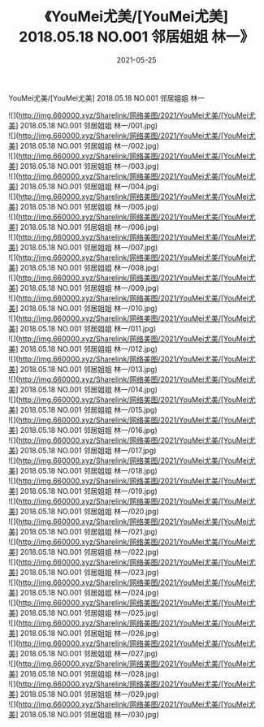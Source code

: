 ﻿---
layout: post
title:  《YouMei尤美/[YouMei尤美] 2018.05.18 NO.001 邻居姐姐 林一》
date:   2021-05-25
img: http://img.660000.xyz/Sharelink/网络美图/2021/YouMei尤美/[YouMei尤美] 2018.05.18 NO.001 邻居姐姐 林一/000.jpg
categories: [美女, 清纯, 唯美]
---

YouMei尤美/[YouMei尤美] 2018.05.18 NO.001 邻居姐姐 林一

 ![](http://img.660000.xyz/Sharelink/网络美图/2021/YouMei尤美/[YouMei尤美] 2018.05.18 NO.001 邻居姐姐 林一/001.jpg) <br>![](http://img.660000.xyz/Sharelink/网络美图/2021/YouMei尤美/[YouMei尤美] 2018.05.18 NO.001 邻居姐姐 林一/002.jpg) <br>![](http://img.660000.xyz/Sharelink/网络美图/2021/YouMei尤美/[YouMei尤美] 2018.05.18 NO.001 邻居姐姐 林一/003.jpg) <br>![](http://img.660000.xyz/Sharelink/网络美图/2021/YouMei尤美/[YouMei尤美] 2018.05.18 NO.001 邻居姐姐 林一/004.jpg) <br>![](http://img.660000.xyz/Sharelink/网络美图/2021/YouMei尤美/[YouMei尤美] 2018.05.18 NO.001 邻居姐姐 林一/005.jpg) <br>![](http://img.660000.xyz/Sharelink/网络美图/2021/YouMei尤美/[YouMei尤美] 2018.05.18 NO.001 邻居姐姐 林一/006.jpg) <br>![](http://img.660000.xyz/Sharelink/网络美图/2021/YouMei尤美/[YouMei尤美] 2018.05.18 NO.001 邻居姐姐 林一/007.jpg) <br>![](http://img.660000.xyz/Sharelink/网络美图/2021/YouMei尤美/[YouMei尤美] 2018.05.18 NO.001 邻居姐姐 林一/008.jpg) <br>![](http://img.660000.xyz/Sharelink/网络美图/2021/YouMei尤美/[YouMei尤美] 2018.05.18 NO.001 邻居姐姐 林一/009.jpg) <br>![](http://img.660000.xyz/Sharelink/网络美图/2021/YouMei尤美/[YouMei尤美] 2018.05.18 NO.001 邻居姐姐 林一/010.jpg) <br>![](http://img.660000.xyz/Sharelink/网络美图/2021/YouMei尤美/[YouMei尤美] 2018.05.18 NO.001 邻居姐姐 林一/011.jpg) <br>![](http://img.660000.xyz/Sharelink/网络美图/2021/YouMei尤美/[YouMei尤美] 2018.05.18 NO.001 邻居姐姐 林一/012.jpg) <br>![](http://img.660000.xyz/Sharelink/网络美图/2021/YouMei尤美/[YouMei尤美] 2018.05.18 NO.001 邻居姐姐 林一/013.jpg) <br>![](http://img.660000.xyz/Sharelink/网络美图/2021/YouMei尤美/[YouMei尤美] 2018.05.18 NO.001 邻居姐姐 林一/014.jpg) <br>![](http://img.660000.xyz/Sharelink/网络美图/2021/YouMei尤美/[YouMei尤美] 2018.05.18 NO.001 邻居姐姐 林一/015.jpg) <br>![](http://img.660000.xyz/Sharelink/网络美图/2021/YouMei尤美/[YouMei尤美] 2018.05.18 NO.001 邻居姐姐 林一/016.jpg) <br>![](http://img.660000.xyz/Sharelink/网络美图/2021/YouMei尤美/[YouMei尤美] 2018.05.18 NO.001 邻居姐姐 林一/017.jpg) <br>![](http://img.660000.xyz/Sharelink/网络美图/2021/YouMei尤美/[YouMei尤美] 2018.05.18 NO.001 邻居姐姐 林一/018.jpg) <br>![](http://img.660000.xyz/Sharelink/网络美图/2021/YouMei尤美/[YouMei尤美] 2018.05.18 NO.001 邻居姐姐 林一/019.jpg) <br>![](http://img.660000.xyz/Sharelink/网络美图/2021/YouMei尤美/[YouMei尤美] 2018.05.18 NO.001 邻居姐姐 林一/020.jpg) <br>![](http://img.660000.xyz/Sharelink/网络美图/2021/YouMei尤美/[YouMei尤美] 2018.05.18 NO.001 邻居姐姐 林一/021.jpg) <br>![](http://img.660000.xyz/Sharelink/网络美图/2021/YouMei尤美/[YouMei尤美] 2018.05.18 NO.001 邻居姐姐 林一/022.jpg) <br>![](http://img.660000.xyz/Sharelink/网络美图/2021/YouMei尤美/[YouMei尤美] 2018.05.18 NO.001 邻居姐姐 林一/023.jpg) <br>![](http://img.660000.xyz/Sharelink/网络美图/2021/YouMei尤美/[YouMei尤美] 2018.05.18 NO.001 邻居姐姐 林一/024.jpg) <br>![](http://img.660000.xyz/Sharelink/网络美图/2021/YouMei尤美/[YouMei尤美] 2018.05.18 NO.001 邻居姐姐 林一/025.jpg) <br>![](http://img.660000.xyz/Sharelink/网络美图/2021/YouMei尤美/[YouMei尤美] 2018.05.18 NO.001 邻居姐姐 林一/026.jpg) <br>![](http://img.660000.xyz/Sharelink/网络美图/2021/YouMei尤美/[YouMei尤美] 2018.05.18 NO.001 邻居姐姐 林一/027.jpg) <br>![](http://img.660000.xyz/Sharelink/网络美图/2021/YouMei尤美/[YouMei尤美] 2018.05.18 NO.001 邻居姐姐 林一/028.jpg) <br>![](http://img.660000.xyz/Sharelink/网络美图/2021/YouMei尤美/[YouMei尤美] 2018.05.18 NO.001 邻居姐姐 林一/029.jpg) <br>![](http://img.660000.xyz/Sharelink/网络美图/2021/YouMei尤美/[YouMei尤美] 2018.05.18 NO.001 邻居姐姐 林一/030.jpg) <br>